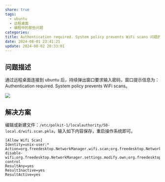```yaml
---
share: true
tags:
  - ubuntu
  - 远程桌面
  - 编程中的那些问题
categories: 
title: Authentication required. System policy prevents WiFi scans 问题的解决
date: 2024-08-01 23:41:21
update: 2024-08-02 20:33:01
---
```


## 问题描述

通过远程桌面连接到 ubuntu 后，持续弹出窗口要求输入密码，窗口提示信息为：Authentication required. System policy prevents WiFi scans。

![](attach/Authentication%20required.%20System%20policy%20prevents%20WiFi%20scans%20问题的解决/IMG-20240802203008702.png)

## 解决方案

编辑或新建文件：`/etc/polkit-1/localauthority/50-local.d/wifi.scan.pkla`，输入如下内容保存，重启操作系统即可。

```
[Allow Wifi Scan]
Identity=unix-user:*
Action=org.freedesktop.NetworkManager.wifi.scan;org.freedesktop.NetworkManager.enable-disable-wifi;org.freedesktop.NetworkManager.settings.modify.own;org.freedesktop.NetworkManager.settings.modify.system;org.freedesktop.NetworkManager.network-control
ResultAny=yes
ResultInactive=yes
ResultActive=yes
```